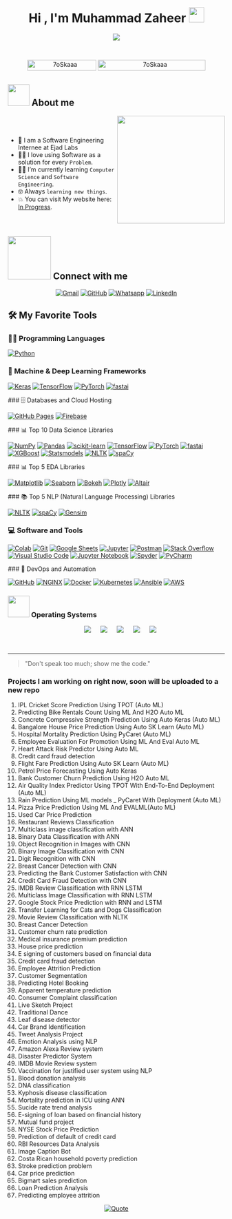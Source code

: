<h1 align="center">Hi , I'm Muhammad Zaheer <img src="https://media.giphy.com/media/hvRJCLFzcasrR4ia7z/giphy.gif" width="35"></h1>
<p align="center">
  <a href="https://github.com/DenverCoder1/readme-typing-svg"><img src="https://readme-typing-svg.herokuapp.com?font=Time+New+Roman&color=%23C8BE25&size=25&center=true&vCenter=true&width=600&height=100&lines=Software+Engineer;Computer+Science+Student;Competitive+Programmer;Data+Scientist;Always+learning+new+things"></a>
</p>


<br>

<p align="center"> 
	<img src="https://komarev.com/ghpvc/?username=7oSkaaa&label=Profile%20views&color=0047AB&style=plastic?" alt="7oSkaaa" height=25px, width=160px/> 
	<!---
		<a href = "https://commits.top/egypt.html" target="_blank">
			<img src="https://aktive.tk/egypt/7oSkaaa?color=red" alt="Most Active Users" target="_blank" height=25px, width=250px/> 
		</a>
	-->
	<a href = "https://commits.top/egypt.html" target="_blank">
		<img src="https://enfsgag3ayy6w9q.m.pipedream.net/&style=plastic" alt="7oSkaaa" target="_blank" height=25px, width=250px/> 
	</a>

</p>

	
## <picture><img src = "https://github.com/7oSkaaa/7oSkaaa/blob/main/Images/about_me.gif?raw=true" width = 50px></picture> About me

<picture> <img align="right" src="https://github.com/7oSkaaa/7oSkaaa/blob/main/Images/Right_Side.gif?raw=true" width = 250px></picture>

<br><br>

- :school: I am a Software Engineering Internee at Ejad Labs
- :technologist: I love using Software as a solution for every `Problem`.
- :student: I’m currently learning `Computer Science` and `Software Engineering`.
- :nerd_face: Always `learning new things`.
- :boom: You can visit My website here: [In Progress](zaheerh4ck3r.github.io).

<br>


## <picture> <img src="https://github.com/7oSkaaa/7oSkaaa/blob/main/Images/Connect-with-me.gif?raw=true" width="100px"> </picture> Connect with me
<p align="center">
	<a href="mailto:zaheerh4ck3r@gmail.com"><img img src="https://img.shields.io/badge/gmail-%23EA4335.svg?style=plastic&logo=gmail&logoColor=white" alt="Gmail"/></a>
	<a href="https://github.com/zaheerh4ck3r"><img src="https://img.shields.io/badge/github-%23181717.svg?style=plastic&logo=github&logoColor=white" alt="GitHub"/></a>
	<a href="https://wa.me/+923195679902"><img src="https://img.shields.io/badge/whatsapp-%2325D366.svg?style=plastic&logo=whatsapp&logoColor=white" alt="Whatsapp"/></a>
	<a href="https://www.linkedin.com/in/zaheerh4ck3r/"><img src="https://img.shields.io/badge/linkedin-%230A66C2.svg?style=plastic&logo=linkedin&logoColor=white" alt="LinkedIn"/></a>
</p>

## 🛠️ My Favorite Tools

### 👨‍💻 Programming Languages

<p>
    <a href="https://github.com/Bouaskaoun"><img alt="Python" src="https://img.shields.io/badge/Python%20-%2314354C.svg?logo=python&logoColor=white"></a>

### 🧰 Machine & Deep Learning Frameworks
<p>
    <a href="https://github.com/Bouaskaoun"><img alt="Keras" src="https://img.shields.io/badge/Keras%20-%23D00000.svg?logo=Keras&logoColor=white"></a>
    <a href="https://github.com/Bouaskaoun"><img alt="TensorFlow" src="https://img.shields.io/badge/TensorFlow%20-%23FF6F00.svg?logo=TensorFlow&logoColor=white"></a>
    <a href="https://github.com/Bouaskaoun"><img alt="PyTorch" src="https://img.shields.io/badge/PyTorch%20-%23EE4C2C.svg?logo=pytorch&logoColor=white"></a>
    <a href="https://github.com/fastai"><img alt="fastai" src="https://img.shields.io/badge/fastai-721B28?logo=fastai&logoColor=white"></a>
</p>
### 🗄️ Databases and Cloud Hosting

<p>
    <a href="https://github.com/Bouaskaoun"><img alt="GitHub Pages" src="https://img.shields.io/badge/GitHub%20Pages-%23327FC7.svg?logo=github&logoColor=white"></a>
    <a href="https://github.com/Bouaskaoun"><img alt="Firebase" src ="https://img.shields.io/badge/Firebase-%23FF6F00.svg?logo=firebase&logoColor=white"></a>
</p>
### 📊 Top 10 Data Science Libraries 
<p>
    <a href="https://github.com/Bouaskaoun"><img alt="NumPy" src="https://img.shields.io/badge/Numpy%20-%23013243.svg?logo=numpy&logoColor=white"></a>
    <a href="https://github.com/Bouaskaoun"><img alt="Pandas" src="https://img.shields.io/badge/Pandas%20-%23150458.svg?logo=pandas&logoColor=white"></a>
    <a href="https://scikit-learn.org/"><img alt="scikit-learn" src="https://img.shields.io/badge/scikit--learn-F7931E?logo=scikit-learn&logoColor=white"></a>
    <a href="https://www.tensorflow.org/"><img alt="TensorFlow" src="https://img.shields.io/badge/TensorFlow%20-%23FF6F00.svg?logo=TensorFlow&logoColor=white"></a>
    <a href="https://github.com/pytorch/pytorch"><img alt="PyTorch" src="https://img.shields.io/badge/PyTorch%20-%23EE4C2C.svg?logo=pytorch&logoColor=white"></a>
    <a href="https://github.com/fastai"><img alt="fastai" src="https://img.shields.io/badge/fastai-721B28?logo=fastai&logoColor=white"></a>
    <a href="https://xgboost.ai/"><img alt="XGBoost" src="https://img.shields.io/badge/XGBoost-016E00?logo=xgboost&logoColor=white"></a>
    <a href="https://www.statsmodels.org/stable/index.html"><img alt="Statsmodels" src="https://img.shields.io/badge/Statsmodels-141414?logo=statsmodels&logoColor=white"></a>
    <a href="https://www.nltk.org/"><img alt="NLTK" src="https://img.shields.io/badge/NLTK-76B043?logo=nltk&logoColor=white"></a>
    <a href="https://spacy.io/"><img alt="spaCy" src="https://img.shields.io/badge/spaCy-09A3D5?logo=spacy&logoColor=white"></a>
</p>
### 📊 Top 5 EDA  Libraries

<p>
    <a href="https://matplotlib.org/"><img alt="Matplotlib" src="https://img.shields.io/badge/Matplotlib-11557C?logo=matplotlib&logoColor=white"></a>
    <a href="https://seaborn.pydata.org/"><img alt="Seaborn" src="https://img.shields.io/badge/Seaborn-3776AB?logo=seaborn&logoColor=white"></a>
    <a href="https://bokeh.org/"><img alt="Bokeh" src="https://img.shields.io/badge/Bokeh-E64545?logo=bokeh&logoColor=white"></a>
    <a href="https://plotly.com/"><img alt="Plotly" src="https://img.shields.io/badge/Plotly-3F4F75?logo=plotly&logoColor=white"></a>
    <a href="https://altair-viz.github.io/"><img alt="Altair" src="https://img.shields.io/badge/Altair-1F77B4?logo=altair&logoColor=white"></a>
</p>
### 📚 Top 5 NLP (Natural Language Processing) Libraries

<p>
    <a href="https://www.nltk.org/"><img alt="NLTK" src="https://img.shields.io/badge/NLTK-76B043?logo=nltk&logoColor=white"></a>
    <a href="https://spacy.io/"><img alt="spaCy" src="https://img.shields.io/badge/spaCy-09A3D5?logo=spacy&logoColor=white"></a>
    <a href="https://radimrehurek.com/gensim/"><img alt="Gensim" src="https://img.shields.io/badge/Gensim-74A0F1?logo=gensim&logoColor=white"></a>
</p>

### 💻 Software and Tools
<p>
    <a href="https://github.com/Bouaskaoun"><img alt="Colab" src="https://img.shields.io/badge/Colab-00b56a.svg?logo=google-colab&logoColor=white"></a>
    <a href="https://github.com/Bouaskaoun"><img alt="Git" src="https://img.shields.io/badge/Git%20-%23F05033.svg?logo=git&logoColor=white"></a>
    <a href="https://github.com/Bouaskaoun"><img alt="Google Sheets" src="https://img.shields.io/badge/Google%20Sheets%20-%2334A853.svg?logo=google%20sheets&logoColor=white"></a>
    <a href="https://github.com/Bouaskaoun"><img alt="Jupyter" src="https://img.shields.io/badge/Jupyter%20-%23F37626.svg?logo=Jupyter&logoColor=white"></a>
    <a href="https://github.com/Bouaskaoun"><img alt="Postman" src="https://img.shields.io/badge/Postman-FF6C37?logo=postman&logoColor=white"></a>
    <a href="https://github.com/Bouaskaoun"><img alt="Stack Overflow" src="https://img.shields.io/badge/-Stack%20Overflow-FE7A16?logo=stack-overflow&logoColor=white"></a>
    <a href="https://github.com/Bouaskaoun"><img alt="Visual Studio Code" src="https://img.shields.io/badge/Visual%20Studio%20Code-0078d7.svg?logo=visual-studio-code&logoColor=white"></a>
    <a href="https://jupyter.org/"><img alt="Jupyter Notebook" src="https://img.shields.io/badge/Jupyter%20Notebook-F37626?logo=jupyter&logoColor=white"></a>
    <a href="https://www.spyder-ide.org/"><img alt="Spyder" src="https://img.shields.io/badge/Spyder-FFD43B?logo=spyder-ide&logoColor=white"></a>
    <a href="https://www.jetbrains.com/pycharm/"><img alt="PyCharm" src="https://img.shields.io/badge/PyCharm-000000?logo=pycharm&logoColor=white"></a>
</p>
### 🚀 DevOps and Automation
<p>
    <a href="https://github.com/Bouaskaoun"><img alt="GitHub" src="https://img.shields.io/badge/GitHub-181717?logo=github&logoColor=white"></a>
    <a href="https://nginx.org/"><img alt="NGINX" src="https://img.shields.io/badge/NGINX-009639?logo=nginx&logoColor=white"></a>
    <a href="https://www.docker.com/"><img alt="Docker" src="https://img.shields.io/badge/Docker-2496ED?logo=docker&logoColor=white"></a>
    <a href="https://kubernetes.io/"><img alt="Kubernetes" src="https://img.shields.io/badge/Kubernetes-326CE5?logo=kubernetes&logoColor=white"></a>
    <a href="https://www.ansible.com/"><img alt="Ansible" src="https://img.shields.io/badge/Ansible-EE0000?logo=ansible&logoColor=white"></a>
    <a href="https://aws.amazon.com/"><img alt="AWS" src="https://img.shields.io/badge/AWS-232F3E?logo=amazon-aws&logoColor=white"></a>
</p>
<!--
### 👨🏽‍💻 Workspace
<p>
    <a href="https://github.com/Bouaskaoun"><img alt="Macbook Air M1" src="https://img.shields.io/badge/Apple-MacBook_Air_2020-999999?style=for-the-badge&logo=apple&logoColor=white"></a>
    <a href="https://github.com/Bouaskaoun"><img alt="Spotify" src="https://img.shields.io/badge/Spotify-1ED760?&style=for-the-badge&logo=spotify&logoColor=white"></a>
</p>
-->

 ### <picture> <img src = "https://github.com/7oSkaaa/7oSkaaa/blob/main/Images/OS.gif?raw=true" width = 50px>  </picture> Operating Systems
 
<p align="center">
  &emsp;
    <a href="#"><img src="https://img.shields.io/badge/Linux-FCC624?style=plastic&logo=linux&logoColor=black"></a>
  &emsp;
    <a href="#"><img src="https://img.shields.io/badge/Ubuntu-E95420?style=plastic&logo=ubuntu&logoColor=white"></a>
  &emsp;
    <a href="#"><img src="https://img.shields.io/badge/Windows-0078D6?style=plastic&logo=windows&logoColor=white"></a>
  &emsp;
    <a href="#"><img src="https://img.shields.io/badge/pop!_os-%2348B9C7.svg?style=plastic&&logo=pop!_os&logoColor=white" /></a>
  &emsp;
    <a href="#"><img src="https://img.shields.io/badge/manjaro-%2335BF5C.svg?&style=plastic&logo=manjaro&logoColor=white" /></a>
</p>

<br> 

---
> "Don't speak too much; show me the code."

### Projects I am working on right now, soon will be uploaded to a new repo

1.  IPL Cricket Score Prediction Using TPOT (Auto ML)
2.  Predicting Bike Rentals Count Using ML And H2O Auto ML
3.  Concrete Compressive Strength Prediction Using Auto Keras (Auto ML)
4.  Bangalore House Price Prediction Using Auto SK Learn (Auto ML)
5.  Hospital Mortality Prediction Using PyCaret (Auto ML)
6.  Employee Evaluation For Promotion Using ML And Eval Auto ML
7. Heart Attack Risk Predictor Using Auto ML
8. Credit card fraud detection
9. Flight Fare Prediction Using Auto SK Learn (Auto ML)
10. Petrol Price Forecasting Using Auto Keras
11. Bank Customer Churn Prediction Using H2O Auto ML
12. Air Quality Index Predictor Using TPOT With End-To-End Deployment (Auto ML)
13. Rain Prediction Using ML models _ PyCaret With Deployment (Auto ML)
14. Pizza Price Prediction Using ML And EVALML(Auto ML)
15. Used Car Price Prediction
16. Restaurant Reviews Classification
17. Multiclass image classification with ANN
18. Binary Data Classification with ANN
19. Object Recognition in Images with CNN
20. Binary Image Classification with CNN
21. Digit Recognition with CNN
22. Breast Cancer Detection with CNN
23. Predicting the Bank Customer Satisfaction with CNN
24. Credit Card Fraud Detection with CNN
25. IMDB Review Classification with RNN LSTM
26. Multiclass Image Classification with RNN LSTM
27. Google Stock Price Prediction with RNN and LSTM
28. Transfer Learning for Cats and Dogs Classification
29. Movie Review Classification with NLTK
30. Breast Cancer Detection
31. Customer churn rate prediction
32. Medical insurance premium prediction
33. House price prediction
34. E signing of customers based on financial data
35. Credit card fraud detection
36. Employee Attrition Prediction
37. Customer Segmentation
38. Predicting Hotel Booking
39. Apparent temperature prediction
40. Consumer Complaint classification
42. Live Sketch Project
41. Traditional Dance
42. Leaf disease detector
43. Car Brand Identification
44. Tweet Analysis Project
45. Emotion Analysis using NLP
46. Amazon Alexa Review system
47. Disaster Predictor System
48. IMDB Movie Review system
49. Vaccination for justified user system using NLP
50. Blood donation analysis
51. DNA classification
52. Kyphosis disease classification
53. Mortality prediction in ICU using ANN
54. Sucide rate trend analysis
55. E-signing of loan based on financial history
56. Mutual fund project
57. NYSE Stock Price Prediction
58. Prediction of default of credit card
59. RBI Resources Data Analysis
60. Image Caption Bot
61. Costa Rican household poverty prediction
62. Stroke prediction problem
63. Car price prediction
64. Bigmart sales prediction
65. Loan Prediction Analysis
66. Predicting employee attrition

<p align = "center">
	<a href="https://github.com/piyushsuthar/github-readme-quotes"> <img alt = "Quote" src="https://quotes-github-readme.vercel.app/api?type=horizontal&theme=tokyonight&animation=grow_out_in&quoteCategory=programming">
</p>


</br></br>
